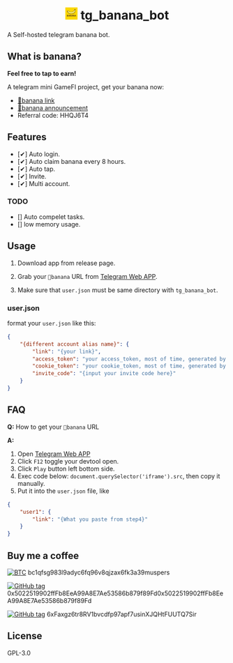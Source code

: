 <h1 align="center">
<img src="./assets/banana.jpg" width="28" />
tg_banana_bot
</h1>
A Self-hosted telegram banana bot.

## What is banana?
**Feel free to tap to earn!**

A telegram mini GameFI project, get your banana now:

- [🍌banana link](https://t.me/OfficialBananaBot/banana?startapp=referral=HHQJ6T4)
- [🍌banana announcement](https://web.telegram.org/a/#-1002230273398)
- Referral code: HHQJ6T4

## Features
- [✔] Auto login.
- [✔] Auto claim banana every 8 hours.
- [✔] Auto tap.
- [✔] Invite.
- [✔] Multi account.

### TODO
- [] Auto compelet tasks.
- [] low memory usage.

## Usage

1. Download app from release page.

2. Grab your `🍌banana` URL from [Telegram Web APP](https://t.me/OfficialBananaBot/banana?startapp=referral=HHQJ6T4).

3. Make sure that `user.json` must be same directory with `tg_banana_bot`.

### user.json
format your `user.json` like this:
```json
{
    "{different account alias name}": {
        "link": "{your link}",
        "access_token": "your access_token, most of time, generated by link when you first login",
        "cookie_token": "your cookie_token, most of time, generated by link when you first login",
        "invite_code": "{input your invite code here}"
    }
}
```

## FAQ
**Q:** How to get your `🍌banana` URL

**A:**
1. Open [Telegram Web APP](https://t.me/OfficialBananaBot/banana?startapp=referral=HHQJ6T4)
2. Click `F12` toggle your devtool open.
3. Click `Play` button left bottom side.
4. Exec code below: `document.querySelector('iframe').src`, then copy it manually.
5. Put it into the `user.json` file, like 
```json
{
    "user1": {
        "link": "{What you paste from step4}"
    }
}
```

## Buy me a coffee

[![BTC](https://img.shields.io/badge/BTC-wallet-F7931A?logo=bitcoin)](https://btcscan.org/ "View BTC address") bc1qfsg983l9adyc6fq96v8qjzax6fk3a39muspers

[![GitHub tag](https://img.shields.io/badge/ETH-wallet-3C3C3D?logo=ethereum)](https://etherscan.io/ "View ETH address") 0x5022519902ffFb8EeA99A8E7Ae53586b879f89Fd0x5022519902ffFb8EeA99A8E7Ae53586b879f89Fd

[![GitHub tag](https://img.shields.io/badge/SOL-wallet-9945FF?logo=solana)](https://solscan.io/ "View SOL address") 6xFaxgz6tr8RV1bvcdfp97apf7usinXJQHtFUUTQ7Sir

## License
GPL-3.0